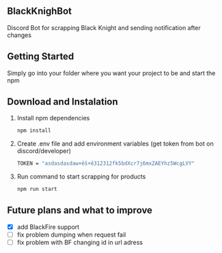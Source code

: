 <!-- ABOUT THE PROJECT -->

## BlackKnighBot

Discord Bot for scrapping Black Knight and sending notification after changes

<!-- GETTING STARTED -->

## Getting Started

Simply go into your folder where you want your project to be and start the npm

## Download and Instalation

1. Install npm dependencies
   ```sh
   npm install
   ```
2. Create .env file and add environment variables (get token from bot on discord/developer)
   ```sh
   TOKEN = "asdasdasdaw+ěš+ě312312fk5bdXcr7j6mxZAEYhz5WcgLVY"
   ```
3. Run command to start scrapping for products
   ```sh
   npm run start
   ```

## Future plans and what to improve

- [x] add BlackFire support
- [ ] fix problem dumping when request fail
- [ ] fix problem with BF changing id in url adress
